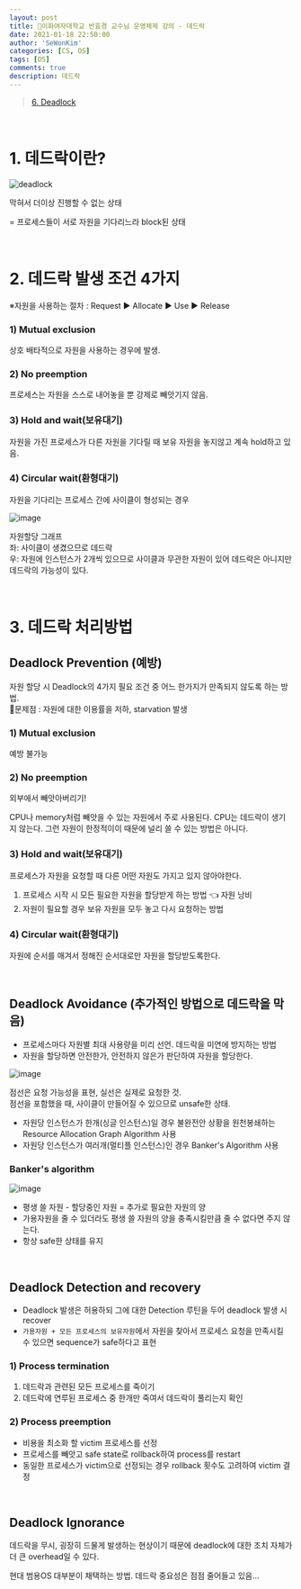 ```yaml
---
layout: post
title: 🗽이화여자대학교 반효경 교수님 운영체제 강의 - 데드락
date: 2021-01-18 22:50:00
author: 'SeWonKim'
categories: [CS, OS]
tags: [OS]
comments: true
description: 데드락
---
```


> [6. Deadlock](https://core.ewha.ac.kr/publicview/C0101020170412134857472082)

&nbsp;

# 1. 데드락이란?


![deadlock](https://user-images.githubusercontent.com/30452963/104923723-cdc8cc80-59df-11eb-9ce4-c2d4131bcf93.png)

막혀서 더이상 진행할 수 없는 상태

= 프로세스들이 서로 자원을 기다리느라 block된 상태

&nbsp;
&nbsp;

# 2. 데드락 발생 조건 4가지 

※자원을 사용하는 절차 : Request ▶️ Allocate ▶️ Use ▶️ Release

### 1) Mutual exclusion 

상호 배타적으로 자원을 사용하는 경우에 발생.

### 2) No preemption

프로세스는 자원을 스스로 내어놓을 뿐 강제로 빼앗기지 않음.

### 3) Hold and wait(보유대기)

자원을 가진 프로세스가 다른 자원을 기다릴 때 보유 자원을 놓지않고 계속 hold하고 있음.

### 4) Circular wait(환형대기)

자원을 기다리는 프로세스 간에 사이클이 형성되는 경우

![image](https://user-images.githubusercontent.com/30452963/104924624-0917cb00-59e1-11eb-9999-ceaae29c9631.png)

자원할당 그래프     
좌: 사이클이 생겼으므로 데드락      
우: 자원에 인스턴스가 2개씩 있으므로 사이클과 무관한 자원이 있어 데드락은 아니지만 데드락의 가능성이 있다.

&nbsp;
&nbsp;

# 3. 데드락 처리방법

## Deadlock Prevention (예방)

자원 할당 시 Deadlock의 4가지 필요 조건 중 어느 한가지가 만족되지 않도록 하는 방법.    
📛문제점 : 자원에 대한 이용률을 저하, starvation 발생

### 1) Mutual exclusion 

예방 불가능

### 2) No preemption

외부에서 빼앗아버리기!

CPU나 memory처럼 빼앗을 수 있는 자원에서 주로 사용된다.
CPU는 데드락이 생기지 않는다. 그런 자원이 한정적이이 때문에 널리 쓸 수 있는 방법은 아니다.


### 3) Hold and wait(보유대기)

프로세스가 자원을 요청할 때 다른 어떤 자원도 가지고 있지 않아야한다.

1. 프로세스 시작 시 모든 필요한 자원을 할당받게 하는 방법 👈 자원 낭비
2. 자원이 필요할 경우 보유 자원을 모두 놓고 다시 요청하는 방법

### 4) Circular wait(환형대기)

자원에 순서를 매겨서 정해진 순서대로만 자원을 할당받도록한다.

&nbsp;

## Deadlock Avoidance (추가적인 방법으로 데드락을 막음)

- 프로세스마다 자원별 최대 사용량을 미리 선언. 데드락을 미연에 방지하는 방법
- 자원을 할당하면 안전한가, 안전하지 않은가 판단하여 자원을 할당한다.

![image](https://user-images.githubusercontent.com/30452963/104927951-631a8f80-59e5-11eb-862e-65d71eb3eeeb.png)

점선은 요청 가능성을 표현, 실선은 실제로 요청한 것.      
점선을 포함했을 때, 사이클이 만들어질 수 있으므로 unsafe한 상태.

-  자원당 인스턴스가 한개(싱글 인스턴스)일 경우 불완전안 상황을 원천봉쇄하는 Resource Allocation Graph Algorithm 사용
-  자원당 인스턴스가 여러개(멀티플 인스턴스)인 경우 Banker's Algorithm 사용

### Banker's algorithm

![image](https://user-images.githubusercontent.com/30452963/104928597-2a2eea80-59e6-11eb-8cd4-ede391f563c2.png)

- 평생 쓸 자원 - 할당중인 자원 = 추가로 필요한 자원의 양
- 가용자원을 줄 수 있더라도 평생 쓸 자원의 양을 충족시킬만큼 줄 수 없다면 주지 않는다.
- 항상 safe한 상태를 유지

&nbsp;

## Deadlock Detection and recovery

- Deadlock 발생은 허용하되 그에 대한 Detection 루틴을 두어 deadlock 발생 시 recover
- `가용자원 + 모든 프로세스의 보유자원`에서 자원을 찾아서 프로세스 요청을 만족시킬 수 있으면 sequence가 safe하다고 표현

### 1) Process termination

1. 데드락과 관련된 모든 프로세스를 죽이기
2. 데드락에 연루된 프로세스 중 한개만 죽여서 데드락이 풀리는지 확인

### 2) Process preemption

- 비용을 최소화 할 victim 프로세스를 선정
- 프로세스를 빼앗고 safe state로 rollback하여 process를 restart
- 동일한 프로세스가 victim으로 선정되는 경우 rollback 횟수도 고려하여 victim 결정
  

&nbsp;

## Deadlock Ignorance

데드락을 무시, 굉장히 드물게 발생하는 현상이기 때문에 deadlock에 대한 조치 자체가 더 큰 overhead일 수 있다.

현대 범용OS 대부분이 채택하는 방법. 데드락 중요성은 점점 줄어들고 있음...

&nbsp;
&nbsp;
